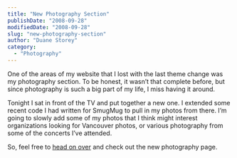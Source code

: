 ```yaml
---
title: "New Photography Section"
publishDate: "2008-09-28"
modifiedDate: "2008-09-28"
slug: "new-photography-section"
author: "Duane Storey"
category:
  - "Photography"
---
```


One of the areas of my website that I lost with the last theme change was my photography section. To be honest, it wasn’t that complete before, but since photography is such a big part of my life, I miss having it around.

Tonight I sat in front of the TV and put together a new one. I extended some recent code I had written for SmugMug to pull in my photos from there. I’m going to slowly add some of my photos that I think might interest organizations looking for Vancouver photos, or various photography from some of the concerts I’ve attended.

So, feel free to [head on over](/photography/) and check out the new photography page.